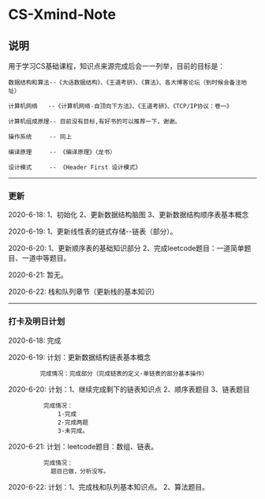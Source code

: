 # CS-Xmind-Note
## 说明
  用于学习CS基础课程，知识点来源完成后会一一列举，目前的目标是：
  
    数据结构和算法--《大话数据结构》、《王道考研》、《算法》、各大博客论坛（到时候会备注地址）
  
    计算机网络   --《计算机网络-自顶向下方法》、《王道考研》、《TCP/IP协议：卷一》
  
    计算机组成原理-- 目前没有目标,有好书的可以推荐一下，谢谢。
  
    操作系统     -- 同上
  
    编译原理     -- 《编译原理》（龙书）
  
    设计模式     -- 《Header First 设计模式》
  
---
### 更新
  2020-6-18: 1、初始化 
             2、更新数据结构脑图
             3、更新数据结构顺序表基本概念

  2020-6-19: 1、更新线性表的链式存储--链表（部分）。

  2020-6-20: 1、更新顺序表的基础知识部分
             2、完成leetcode题目：一道简单题目、一道中等题目。
  
  2020-6-21: 暂无。

  2020-6-22: 栈和队列章节（更新栈的基本知识）
             
---
### 打卡及明日计划
  2020-6-18: 完成
  
  2020-6-19: 计划：更新数据结构链表基本概念
            
             完成情况：完成部分（完成链表的定义-单链表的部分基本操作）
  
  2020-6-20: 计划：1、继续完成剩下的链表知识点
                  2、顺序表题目
                  3、链表题目

              完成情况：
                  1-完成
                  2-完成两题
                  3-未完成。
                  
  2020-6-21: 计划：leetcode题目：数组、链表。
              
              完成情况：
                题目已做，分析没写。

  2020-6-22: 计划：1、完成栈和队列基本知识点。
                  2、算法题目。
